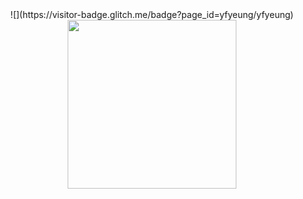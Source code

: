 <div align="center">
  ![](https://visitor-badge.glitch.me/badge?page_id=yfyeung/yfyeung)
  <img height="270px" src="https://github-contributor-stats.vercel.app/api?username=yfyeung" />
</div>
